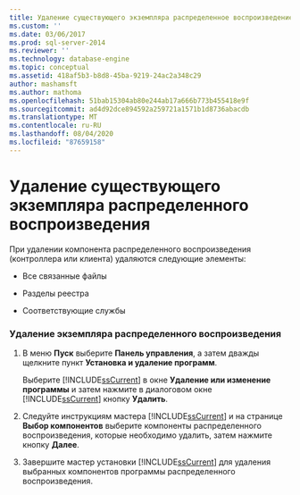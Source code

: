 ```yaml
---
title: Удаление существующего экземпляра распределенное воспроизведение | Документация Майкрософт
ms.custom: ''
ms.date: 03/06/2017
ms.prod: sql-server-2014
ms.reviewer: ''
ms.technology: database-engine
ms.topic: conceptual
ms.assetid: 418af5b3-b8d8-45ba-9219-24ac2a348c29
author: mashamsft
ms.author: mathoma
ms.openlocfilehash: 51bab15304ab80e244ab17a666b773b455418e9f
ms.sourcegitcommit: ad4d92dce894592a259721a1571b1d8736abacdb
ms.translationtype: MT
ms.contentlocale: ru-RU
ms.lasthandoff: 08/04/2020
ms.locfileid: "87659158"
---
```

# <a name="uninstall-an-existing-instance-of-distributed-replay"></a>Удаление существующего экземпляра распределенного воспроизведения
  При удалении компонента распределенного воспроизведения (контроллера или клиента) удаляются следующие элементы:  
  
-   Все связанные файлы  
  
-   Разделы реестра  
  
-   Соответствующие службы  
  
### <a name="to-uninstall-an-instance-of-distributed-replay"></a>Удаление экземпляра распределенного воспроизведения  
  
1.  В меню **Пуск** выберите **Панель управления**, а затем дважды щелкните пункт **Установка и удаление программ**.  
  
     Выберите [!INCLUDE[ssCurrent](../../includes/sscurrent-md.md)] в окне **Удаление или изменение программы** и затем нажмите в диалоговом окне [!INCLUDE[ssCurrent](../../includes/sscurrent-md.md)] кнопку **Удалить**.  
  
2.  Следуйте инструкциям мастера [!INCLUDE[ssCurrent](../../includes/sscurrent-md.md)] и на странице **Выбор компонентов** выберите компоненты распределенного воспроизведения, которые необходимо удалить, затем нажмите кнопку **Далее**.  
  
3.  Завершите мастер установки [!INCLUDE[ssCurrent](../../includes/sscurrent-md.md)] для удаления выбранных компонентов программы распределенного воспроизведения.  
  
  
